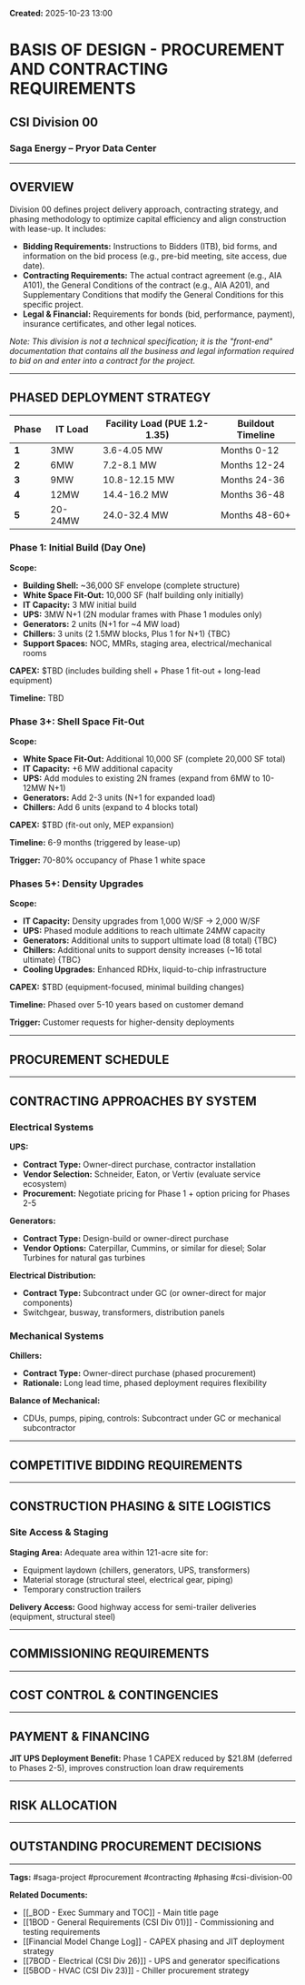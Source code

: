 **Created:** 2025-10-23 13:00

# BASIS OF DESIGN - PROCUREMENT AND CONTRACTING REQUIREMENTS
## CSI Division 00
### Saga Energy – Pryor Data Center

---

## OVERVIEW

Division 00 defines project delivery approach, contracting strategy, and phasing methodology to optimize capital efficiency and align construction with lease-up. It includes:

- **Bidding Requirements:** Instructions to Bidders (ITB), bid forms, and information on the bid process (e.g., pre-bid meeting, site access, due date).
- **Contracting Requirements:** The actual contract agreement (e.g., AIA A101), the General Conditions of the contract (e.g., AIA A201), and Supplementary Conditions that modify the General Conditions for this specific project.
- **Legal & Financial:** Requirements for bonds (bid, performance, payment), insurance certificates, and other legal notices.

*Note: This division is not a technical specification; it is the "front-end" documentation that contains all the business and legal information required to bid on and enter into a contract for the project.*

---


## PHASED DEPLOYMENT STRATEGY

| Phase | IT Load | Facility Load (PUE 1.2-1.35) | Buildout Timeline |
| ----- | ------- | ---------------------------- | ----------------- |
| **1** | 3MW     | 3.6-4.05 MW                  | Months 0-12       |
| **2** | 6MW     | 7.2-8.1 MW                   | Months 12-24      |
| **3** | 9MW     | 10.8-12.15 MW                | Months 24-36      |
| **4** | 12MW    | 14.4-16.2 MW                 | Months 36-48      |
| **5** | 20-24MW | 24.0-32.4 MW                 | Months 48-60+     |

### Phase 1: Initial Build (Day One)

**Scope:**
- **Building Shell:** ~36,000 SF envelope (complete structure)
- **White Space Fit-Out:** 10,000 SF (half building only initially)
- **IT Capacity:** 3 MW initial build
- **UPS:** 3MW N+1 (2N modular frames with Phase 1 modules only)
- **Generators:** 2 units (N+1 for ~4 MW load)
- **Chillers:** 3 units (2 1.5MW blocks, Plus 1 for N+1) {TBC}
- **Support Spaces:** NOC, MMRs, staging area, electrical/mechanical rooms

**CAPEX:** $TBD (includes building shell + Phase 1 fit-out + long-lead equipment)

**Timeline:** TBD

### Phase 3+: Shell Space Fit-Out

**Scope:**
- **White Space Fit-Out:** Additional 10,000 SF (complete 20,000 SF total)
- **IT Capacity:** +6 MW additional capacity
- **UPS:** Add modules to existing 2N frames (expand from 6MW to 10-12MW N+1)
- **Generators:** Add 2-3 units (N+1 for expanded load)
- **Chillers:** Add 6 units (expand to 4 blocks total)

**CAPEX:** $TBD (fit-out only, MEP expansion)

**Timeline:** 6-9 months (triggered by lease-up)

**Trigger:** 70-80% occupancy of Phase 1 white space

### Phases 5+: Density Upgrades

**Scope:**
- **IT Capacity:** Density upgrades from 1,000 W/SF → 2,000 W/SF
- **UPS:** Phased module additions to reach ultimate 24MW capacity
- **Generators:** Additional units to support ultimate load (8 total) {TBC}
- **Chillers:** Additional units to support density increases (~16 total ultimate) {TBC}
- **Cooling Upgrades:** Enhanced RDHx, liquid-to-chip infrastructure

**CAPEX:** $TBD (equipment-focused, minimal building changes)

**Timeline:** Phased over 5-10 years based on customer demand

**Trigger:** Customer requests for higher-density deployments


---

## PROCUREMENT SCHEDULE


---

## CONTRACTING APPROACHES BY SYSTEM

### Electrical Systems

**UPS:**
- **Contract Type:** Owner-direct purchase, contractor installation
- **Vendor Selection:** Schneider, Eaton, or Vertiv (evaluate service ecosystem)
- **Procurement:** Negotiate pricing for Phase 1 + option pricing for Phases 2-5

**Generators:**
- **Contract Type:** Design-build or owner-direct purchase
- **Vendor Options:** Caterpillar, Cummins, or similar for diesel; Solar Turbines for natural gas turbines

**Electrical Distribution:**
- **Contract Type:** Subcontract under GC (or owner-direct for major components)
- Switchgear, busway, transformers, distribution panels

### Mechanical Systems

**Chillers:**
- **Contract Type:** Owner-direct purchase (phased procurement)
- **Rationale:** Long lead time, phased deployment requires flexibility

**Balance of Mechanical:**
- CDUs, pumps, piping, controls: Subcontract under GC or mechanical subcontractor

---

## COMPETITIVE BIDDING REQUIREMENTS


---

## CONSTRUCTION PHASING & SITE LOGISTICS

### Site Access & Staging

**Staging Area:** Adequate area within 121-acre site for:
- Equipment laydown (chillers, generators, UPS, transformers)
- Material storage (structural steel, electrical gear, piping)
- Temporary construction trailers

**Delivery Access:** Good highway access for semi-trailer deliveries (equipment, structural steel)

---

## COMMISSIONING REQUIREMENTS


---

## COST CONTROL & CONTINGENCIES


---

## PAYMENT & FINANCING

**JIT UPS Deployment Benefit:** Phase 1 CAPEX reduced by $21.8M (deferred to Phases 2-5), improves construction loan draw requirements

---

## RISK ALLOCATION


---

## OUTSTANDING PROCUREMENT DECISIONS


---

**Tags:** #saga-project #procurement #contracting #phasing #csi-division-00

**Related Documents:**
- [[_BOD - Exec Summary and TOC]] - Main title page
- [[1BOD - General Requirements (CSI Div 01)]] - Commissioning and testing requirements
- [[Financial Model Change Log]] - CAPEX phasing and JIT deployment strategy
- [[7BOD - Electrical (CSI Div 26)]] - UPS and generator specifications
- [[5BOD - HVAC (CSI Div 23)]] - Chiller procurement strategy
